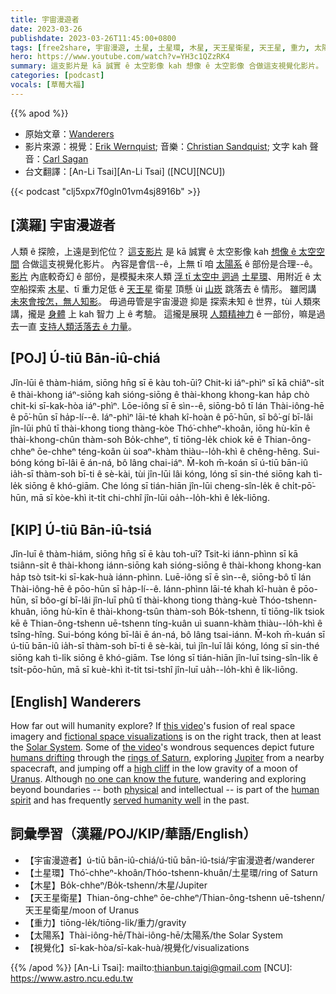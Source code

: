 ```yaml
---
title: 宇宙漫遊者
date: 2023-03-26
publishdate: 2023-03-26T11:45:00+0800
tags: [free2share, 宇宙漫遊, 土星, 土星環, 木星, 天王星衛星, 天王星, 重力, 太陽系, 視覺化]
hero: https://www.youtube.com/watch?v=YH3c1QZzRK4
summary: 這支影片是 kā 誠實 ê 太空影像 kah 想像 ê 太空影像 合做這支視覺化影片。
categories: [podcast]
vocals: [草莓大福]
---
```


{{% apod %}}

- 原始文章：[Wanderers](https://apod.nasa.gov/apod/ap230326.html)
- 影片來源：視覺：[Erik Wernquist](https://erikwernquist.com/contact); 音樂：[Christian Sandquist](https://www.discogs.com/release/15499070-Christian-Sandquist-Wanderers); 文字 kah 聲音：[Carl Sagan](https://en.wikipedia.org/wiki/Carl_Sagan)
- 台文翻譯：[An-Li Tsai][An-Li Tsai] ([NCU][NCU])

{{< podcast "clj5xpx7f0gln01vm4sj8916b" >}}

## [漢羅] 宇宙漫遊者
人類 ê 探險，上遠是到佗位？
[這支影片][this video 1] 是 kā 誠實 ê 太空影像 kah [想像 ê 太空空間][fictional space visualizations] 合做這支視覺化影片。
內容是會信--ê，上無 tī 咱 [太陽系][Solar System] ê 部份是合理--ê。
[影片][the video 2] 內底較奇幻 ê 部份，是模擬未來人類 [浮 tī 太空中 迵過][humans drifting] [土星環][rings of Saturn]、用附近 ê 太空船探索 [木星][Jupiter]、tī 重力足低 ê [天王星][Uranus] 衛星 頂懸 ùi [山崁][high cliff] 跳落去 ê 情形。
雖罔講 [未來會按怎，無人知影][no one can know the future]。
毋過毋管是宇宙漫遊 抑是 探索未知 ê 世界，tùi 人類來講，攏是 [身體][physical] 上 kah 智力 上 ê 考驗。
這攏是展現 [人類精神力][human spirit] ê 一部份，嘛是過去一直 [支持人類活落去 ê 力量][served humanity well]。

## [POJ] Ú-tiū Bān-iû-chiá
Jîn-lūi ê thàm-hiám, siōng hn̄g sī ē kàu toh-ūi?
Chit-ki iáⁿ-phìⁿ sī kā chiâⁿ-si̍t ê thài-khong iáⁿ-siōng kah sióng-siōng ê thài-khong khong-kan ha̍p chò chit-ki sī-kak-hòa iáⁿ-phìⁿ. 
Lōe-iông sī ē sìn--ê, siōng-bô tī lán Thài-iông-hē ê pō͘-hūn sī ha̍p-lí--ê.
Iáⁿ-phìⁿ lāi-té khah kî-hoàn ê pō͘-hūn, sī bô͘-gí bī-lâi jîn-lūi phû tī thài-khong tiong thàng-kòe Thó͘-chheⁿ-khoân, iōng hù-kīn ê thài-khong-chûn thàm-soh Bo̍k-chheⁿ, tī tiōng-le̍k chiok kē ê Thian-ông-chheⁿ ōe-chheⁿ téng-koân ùi soaⁿ-khàm thiàu--lo̍h-khì ê chêng-hêng. 
Sui-bóng kóng bī-lâi ē án-ná, bô lâng chai-iáⁿ.
M̄-koh m̄-koán sī ú-tiū bān-iû ia̍h-sī thàm-soh bī-ti ê sè-kài, tùi jîn-lūi lâi kóng, lóng sī sin-thé siōng kah tì-le̍k siōng ê khó-giām.
Che lóng sī tián-hiān jîn-lūi cheng-sîn-le̍k ê chi̍t-pō͘-hūn, mā sī kòe-khì it-ti̍t chi-chhî jîn-lūi oa̍h--lo̍h-khì ê le̍k-liōng.

## [KIP] Ú-tiū Bān-iû-tsiá
Jîn-luī ê thàm-hiám, siōng hn̄g sī ē kàu toh-uī?
Tsit-ki iánn-phìnn sī kā tsiânn-si̍t ê thài-khong iánn-siōng kah sióng-siōng ê thài-khong khong-kan ha̍p tsò tsit-ki sī-kak-huà iánn-phìnn. 
Luē-iông sī ē sìn--ê, siōng-bô tī lán Thài-iông-hē ê pōo-hūn sī ha̍p-lí--ê.
Iánn-phìnn lāi-té khah kî-huàn ê pōo-hūn, sī bôo-gí bī-lâi jîn-luī phû tī thài-khong tiong thàng-kuè Thóo-tshenn-khuân, iōng hù-kīn ê thài-khong-tsûn thàm-soh Bo̍k-tshenn, tī tiōng-li̍k tsiok kē ê Thian-ông-tshenn uē-tshenn tíng-kuân uì suann-khàm thiàu--lo̍h-khì ê tsîng-hîng. 
Sui-bóng kóng bī-lâi ē án-ná, bô lâng tsai-iánn.
M̄-koh m̄-kuán sī ú-tiū bān-iû ia̍h-sī thàm-soh bī-ti ê sè-kài, tuì jîn-luī lâi kóng, lóng sī sin-thé siōng kah tì-li̍k siōng ê khó-giām.
Tse lóng sī tián-hiān jîn-luī tsing-sîn-li̍k ê tsi̍t-pōo-hūn, mā sī kuè-khì it-ti̍t tsi-tshî jîn-luī ua̍h--lo̍h-khì ê li̍k-liōng.

## [English] Wanderers
How far out will humanity explore?
If [this video][this video 1]'s fusion of real space imagery and [fictional space visualizations][fictional space visualizations] is on the right track, then at least the [Solar System][Solar System].
Some of [the video][the video 2]'s wondrous sequences depict future [humans drifting][humans drifting] through the [rings of Saturn][rings of Saturn], exploring [Jupiter][Jupiter] from a nearby spacecraft, and jumping off a [high cliff][high cliff] in the low gravity of a moon of [Uranus][Uranus].
Although [no one can know the future][no one can know the future], wandering and exploring beyond boundaries -- both [physical][physical] and intellectual -- is part of the [human spirit][human spirit] and has frequently [served humanity well][served humanity well] in the past.


    
## 詞彙學習（漢羅/POJ/KIP/華語/English）
- 【宇宙漫遊者】ú-tiū bān-iû-chiá/ú-tiū bān-iû-tsiá/宇宙漫遊者/wanderer
- 【土星環】Thó͘-chheⁿ-khoân/Thóo-tshenn-khuân/土星環/ring of Saturn
- 【木星】Bo̍k-chheⁿ/Bo̍k-tshenn/木星/Jupiter
- 【天王星衛星】Thian-ông-chheⁿ ōe-chheⁿ/Thian-ông-tshenn uē-tshenn/天王星衛星/moon of Uranus
- 【重力】tiōng-le̍k/tiōng-li̍k/重力/gravity
- 【太陽系】Thài-iông-hē/Thài-iông-hē/太陽系/the Solar System
- 【視覺化】sī-kak-hòa/sī-kak-huà/視覺化/visualizations


{{% /apod %}}
[An-Li Tsai]: mailto:thianbun.taigi@gmail.com
[NCU]: https://www.astro.ncu.edu.tw

[copyright]: https://apod.nasa.gov/apod/fap/lib/about_apod.html#srapply
[License]: https://creativecommons.org/licenses/by/2.0/


[this video 1]:http://vimeo.com/108650530
[fictional space visualizations]:https://cats.com/wp-content/uploads/2022/08/spaceship-cat-compressed.jpg
[Solar System]:https://solarsystem.nasa.gov/solar-system/our-solar-system/overview/
[the video 2]:https://www.youtube.com/watch?v=YH3c1QZzRK4
[humans drifting]:https://apod.nasa.gov/apod/ap200209.html
[rings of Saturn]:https://apod.nasa.gov/apod/ap161124.html
[Jupiter]:https://apod.nasa.gov/apod/ap160626.html
[high cliff]:https://apod.nasa.gov/apod/ap201129.html
[Uranus]:https://solarsystem.nasa.gov/planets/uranus/in-depth/
[no one can know the future]:https://ui.adsabs.harvard.edu/abs/2013arXiv1312.7128N/abstract
[physical]:https://apod.nasa.gov/apod/ap190818.html
[human spirit]:https://www.goodreads.com/author/quotes/10538.Carl_Sagan
[served humanity well]:https://www.nasa.gov/exploration/whyweexplore/why_we_explore_main.html
